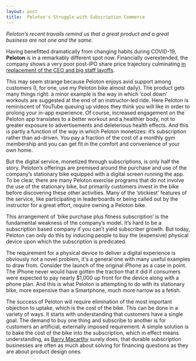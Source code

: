 ```yaml
---
layout: post
title:  Peloton's Struggle with Subscription Commerce    
---
```

*Peloton’s recent travails remind us that a great product and a great business are not one and the same.*
<!--excerpt--> 

Having benefitted dramatically from changing habits during COVID-19, **Peloton** is in a remarkably different spot now.  Financially overextended, the company shows a very poor post-IPO share price trajectory culminating [in replacement of the CEO and big staff layoffs](https://www.cnbc.com/2022/02/08/peloton-ceo-john-foley-to-step-down-transition-to-executive-chair-as-company-cuts-2800-jobs-says-report.html). 

This may seem strange because Peloton enjoys avid support among  customers (I, for one, use my Peloton bike almost daily).  The product gets many things right: a minor example is the way in which ‘cool down’ workouts are suggested at the end of an instructor-led ride.  Here Peloton is reminiscent of YouTube queuing up videos they think you will like in order to prolong your in-app experience.  Of course, increased engagement on the Peloton app translates to a better workout and a healthier body, not to greater exposure to advertisements and deleterious health effects.  And this is partly a function of the way in which Peloton monetizes: it’s subscription rather than ad-driven.  You pay a fraction of the cost of a monthly gym membership and you can get fit in the comfort and convenience of your own home.  

But the digital service, monetized through subscriptions, is only half the story.  Peloton’s offerings are premised around the purchase and use of the company’s stationary bike equipped with a digital screen running the app.  To be clear, there are many Peloton exercise programs that do not involve the use of the stationary bike, but primarily customers invest in the bike before discovering these other activities.  Many of the ‘stickiest’ features of the service, like participating in leaderboards or being called out by the instructor for a great effort, require owning a Peloton bike.

This arrangement of ‘bike purchase plus fitness subscription’ is the fundamental weakness of the company’s model.  It’s hard to be a subscription based company if you can’t yield subscriber growth. But today, Peloton can only do this by inducing people to buy the (expensive) physical device upon which the subscription is predicated. 

The requirement for a physical device to deliver a digital experience is obviously not a novel problem, it's a general one with many useful examples to draw from.  Consider the launch of the original iPhone as a case in point.  The iPhone never would have gotten the traction that it did if consumers were expected to pay nearly $1,000 up front for the device along with a phone plan.  And this is what Peloton is attempting to do with its stationary bike, more expensive than a Smartphone, much more narrow as a fetish.

The success of Peloton will require elimination of the most important objection to uptake, which is the cost of the bike.  This can be done in a variety of ways.  It starts with understanding that customers have a single goal.  The demand to buy one thing and subscribe to another is for customers an artificial, externally imposed requirement.  A simple solution is to bake the cost of the bike into the subscription, which in effect means understanding, as [Barry Macarthy](https://www.linkedin.com/in/barry-mccarthy-a22bb68) surely does, that durable subscription businesses are often as much about solving for financing questions as they are about product design ones.  





